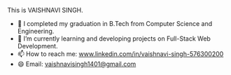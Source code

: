 This is VAISHNAVI SINGH.
- 🔭 I completed my graduation in B.Tech from Computer Science and Engineering.
- 🌱 I’m currently learning and developing projects on Full-Stack Web Development.
- 📫 How to reach me: www.linkedin.com/in/vaishnavi-singh-576300200
- 😄 Email: vaishnavisingh1401@gmail.com
